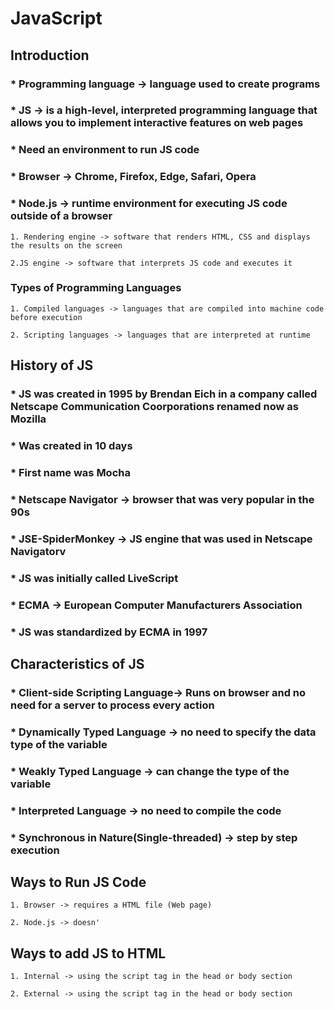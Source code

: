 # JavaScript

## Introduction

### * Programming language -> language used to create programs

### * JS -> is a high-level, interpreted programming language that allows you to implement interactive features on web pages

### * Need an environment to run JS code

### * Browser -> Chrome, Firefox, Edge, Safari, Opera

### * Node.js -> runtime environment for executing JS code outside of a browser

    1. Rendering engine -> software that renders HTML, CSS and displays the results on the screen

    2.JS engine -> software that interprets JS code and executes it

### Types of Programming Languages

    1. Compiled languages -> languages that are compiled into machine code before execution

    2. Scripting languages -> languages that are interpreted at runtime

## History of JS

### * JS was created in 1995 by **Brendan Eich** in a company called **Netscape Communication Coorporations** renamed now as **Mozilla**

### * Was created in 10 days

### * First name was Mocha

### * Netscape Navigator -> browser that was very popular in the 90s

### * JSE-SpiderMonkey -> JS engine that was used in Netscape Navigatorv

### * JS was initially called LiveScript

### * ECMA -> European Computer Manufacturers Association

### * JS was standardized by ECMA in 1997

## Characteristics of JS

### * Client-side Scripting Language-> Runs on browser and no need for a server to process every action

### * Dynamically Typed Language -> no need to specify the data type of the variable

### * Weakly Typed Language -> can change the type of the variable

### * Interpreted Language -> no need to compile the code

### * Synchronous in Nature(Single-threaded) -> step by step execution

## Ways to Run JS Code

    1. Browser -> requires a HTML file (Web page)

    2. Node.js -> doesn'
    
## Ways to add JS to HTML

    1. Internal -> using the script tag in the head or body section

    2. External -> using the script tag in the head or body section
